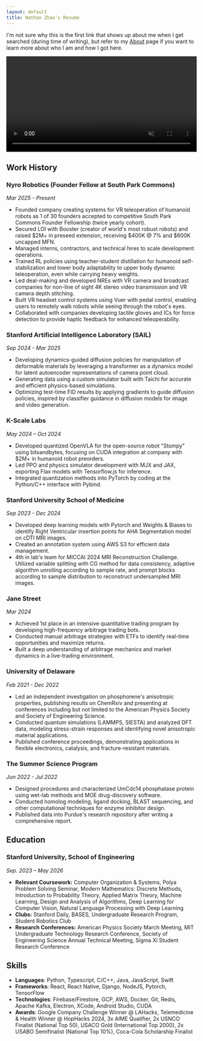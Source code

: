 ```yaml
---
layout: default
title: Nathan Zhao's Resume
---
```


I'm not sure why this is the first link that shows up about me when I get searched (during time of writing), but refer to my [About](/about) page if you want to learn more about who I am and how I got here.

<video width="100%" controls autoplay muted loop>
  <source src="{{ '/images/resume/first_person_pov_medium.MOV' | relative_url }}" type="video/quicktime">
  Your browser does not support the video tag.
</video>

## Work History

### **Nyro Robotics (Founder Fellow at South Park Commons)**
*Mar 2025 - Present*
- Founded company creating systems for VR teleoperation of humanoid robots as 1 of 30 founders accepted to competitive South Park Commons Founder Fellowship (twice yearly cohort).
- Secured LOI with Booster (creator of world's most robust robots) and raised $2M+ in preseed extension, receiving $400K @ 7% and $600K uncapped MFN.
- Managed interns, contractors, and technical hires to scale development operations.
- Trained RL policies using teacher-student distillation for humanoid self-stabilization and lower body adaptability to upper body dynamic teleoperation, even while carrying heavy weights.
- Led deal-making and developed NREs with VR camera and broadcast companies for non-line of sight 4K stereo video transmission and VR camera depth stitching.
- Built VR headset control systems using Vuer with pedal control, enabling users to remotely walk robots while seeing through the robot's eyes.
- Collaborated with companies developing tactile gloves and ICs for force detection to provide haptic feedback for enhanced teleoperability.

### **Stanford Artificial Intelligence Laboratory (SAIL)**
*Sep 2024 - Mar 2025*
- Developing dynamics-guided diffusion policies for manipulation of deformable materials by leveraging a transformer as a dynamics model for latent autoencoder representations of camera point cloud.
- Generating data using a custom simulator built with Taichi for accurate and efficient physics-based simulations.
- Optimizing test-time FID results by applying gradients to guide diffusion policies, inspired by classifier guidance in diffusion models for image and video generation.

### **K-Scale Labs**
*May 2024 – Oct 2024*
- Developed quantized OpenVLA for the open-source robot "Stompy" using bitsandbytes, focusing on CUDA integration at company with $2M+ in humanoid robot preorders.
- Led PPO and physics simulator development with MJX and JAX, exporting Flax models with Tensorflow.js for inference.
- Integrated quantization methods into PyTorch by coding at the Python/C++ interface with Pybind.

### **Stanford University School of Medicine**
*Sep 2023 - Dec 2024*
- Developed deep learning models with Pytorch and Weights & Biases to identify Right Ventricular insertion points for AHA Segmentation model on cDTI MRI images.
- Created an annotation system using AWS S3 for efficient data management.
- 4th in lab's team for MICCAI 2024 MRI Reconstruction Challenge. Utilized variable splitting with CG method for data consistency, adaptive algorithm unrolling according to sample rate, and prompt blocks according to sample distribution to reconstruct undersampled MRI images.

### **Jane Street**
*Mar 2024*
- Achieved 1st place in an intensive quantitative trading program by developing high-frequency arbitrage trading bots.
- Conducted manual arbitrage strategies with ETFs to identify real-time opportunities and maximize returns.
- Built a deep understanding of arbitrage mechanics and market dynamics in a live-trading environment.

### **University of Delaware**
*Feb 2021 - Dec 2022*
- Led an independent investigation on phosphorene's anisotropic properties, publishing results on ChemRxiv and presenting at conferences including but not limited to the American Physics Society and Society of Engineering Science.
- Conducted quantum simulations (LAMMPS, SIESTA) and analyzed DFT data, modeling stress-strain responses and identifying novel anisotropic material applications.
- Published conference proceedings, demonstrating applications in flexible electronics, catalysis, and fracture-resistant materials.

### **The Summer Science Program** 
*Jun 2022 - Jul 2022*
- Designed procedures and characterized UmCdc14 phosphatase protein using wet-lab methods and MOE drug-discovery software.
- Conducted homolog modeling, ligand docking, BLAST sequencing, and other computational techniques for enzyme inhibitor design. 
- Published data into Purdue's research repository after writing a comprehensive report.

## Education

### **Stanford University, School of Engineering**
*Sep. 2023 – May 2026*

- **Relevant Coursework:** Computer Organization & Systems, Polya Problem Solving Seminar, Modern Mathematics: Discrete Methods, Introduction to Probability Theory, Applied Matrix Theory, Machine Learning, Design and Analysis of Algorithms, Deep Learning for Computer Vision, Natural Language Processing with Deep Learning
- **Clubs:** Stanford Daily, BASES, Undergraduate Research Program, Student Robotics Club
- **Research Conferences:** American Physics Society March Meeting, MIT Undergraduate Technology Research Conference, Society of Engineering Science Annual Technical Meeting, Sigma Xi Student Research Conference

## Skills

- **Languages**: Python, Typescript, C/C++, Java, JavaScript, Swift
- **Frameworks**: React, React Native, Django, NodeJS, Pytorch, TensorFlow
- **Technologies**: Firebase/Firestore, GCP, AWS, Docker, Git, Redis, Apache Kafka, Electron, XCode, Android Studio, CUDA
- **Awards**: Google Company Challenge Winner @ LAHacks, Telemedicine & Health Winner @ HopHacks 2024, 3x AIME Qualifier, 2x USNCO Finalist (National Top 50), USACO Gold (International Top 2000), 2x USABO Semifinalist (National Top 10%), Coca-Cola Scholarship Finalist

[linkedin]: https://www.linkedin.com/in/nathanjzhao
[blog-link]: https://nathanjzhao.github.io/
[github-link]: https://github.com/nathanjzhao
[mail-link]: mailto:nathanzh@stanford.edu